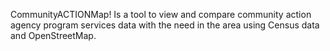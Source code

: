 CommunityACTIONMap! Is a tool to view and compare community action agency program services data with the need in the area using Census data and OpenStreetMap.
